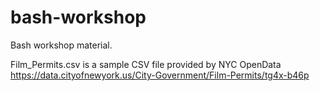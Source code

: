 # bash-workshop
Bash workshop material.

Film_Permits.csv is a sample CSV file provided by NYC OpenData https://data.cityofnewyork.us/City-Government/Film-Permits/tg4x-b46p
